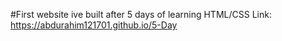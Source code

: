 #First website ive built after 5 days of learning HTML/CSS
Link: https://abdurahim121701.github.io/5-Day
